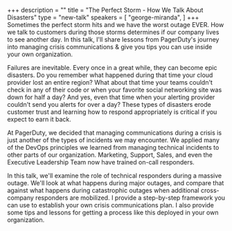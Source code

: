 +++
description = ""
title = "The Perfect Storm - How We Talk About Disasters"
type = "new-talk"
speakers = [
        "george-miranda",
]
+++
Sometimes the perfect storm hits and we have the worst outage EVER. How we talk to customers during those storms determines if our company lives to see another day. In this talk, I'll share lessons from PagerDuty's journey into managing crisis communications & give you tips you can use inside your own organization.

Failures are inevitable. Every once in a great while, they can become epic disasters. Do you remember what happened during that time your cloud provider lost an entire region? What about that time your teams couldn't check in any of their code or when your favorite social networking site was down for half a day? And yes, even that time when your alerting provider couldn't send you alerts for over a day? These types of disasters erode customer trust and learning how to respond appropriately is critical if you expect to earn it back.

At PagerDuty, we decided that managing communications during a crisis is just another of the types of incidents we may encounter. We applied many of the DevOps principles we learned from managing technical incidents to other parts of our organization. Marketing, Support, Sales, and even the Executive Leadership Team now have trained on-call responders.

In this talk, we'll examine the role of technical responders during a massive outage. We'll look at what happens during major outages, and compare that against what happens during catastrophic outages when additional cross-company responders are mobilized. I provide a step-by-step framework you can use to establish your own crisis communications plan. I also provide some tips and lessons for getting a process like this deployed in your own organization.